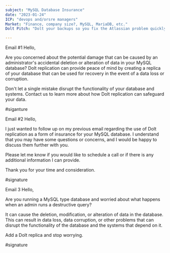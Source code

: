 ```yaml
---
subject: "MySQL Database Insurance"
date: "2023-01-24"
ICP: "devops and/orsre managers"
Market: "Finance, company size?, MySQL, MariaDB, etc."
Dolt Pitch: "Dolt your backups so you fix the Atlassian problem quickly. Minutes, not days/months"

---
```





Email #1
Hello,

Are you concerned about the potential damage that can be caused by an administrator's accidental deletion or alteration of data in your MySQL database? Dolt replication can provide peace of mind by creating a replica of your database that can be used for recovery in the event of a data loss or corruption.

Don't let a single mistake disrupt the functionality of your database and systems. Contact us to learn more about how Dolt replication can safeguard your data.

#siganture

Email #2
Hello,

I just wanted to follow up on my previous email regarding the use of Dolt replication as a form of insurance for your MySQL database. I understand that you may have some questions or concerns, and I would be happy to discuss them further with you.

Please let me know if you would like to schedule a call or if there is any additional information I can provide.

Thank you for your time and consideration.

#signature

Email 3
Hello,

Are you running a MySQL type database and worried about what happens when an admin runs a destructive query?

It can cause the deletion, modification, or alteration of data in the database. This can result in data loss, data corruption, or other problems that can disrupt the functionality of the database and the systems that depend on it.

Add a Dolt replica and stop worrying. 

#signature


